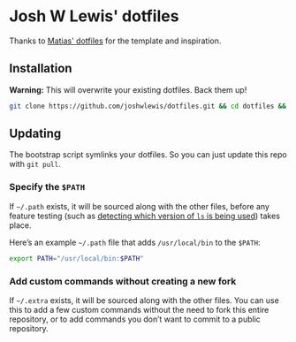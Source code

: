 # Josh W Lewis' dotfiles

Thanks to [Matias' dotfiles](https://github.com/mathieasbynens/dotfiles) for
the template and inspiration.

## Installation

**Warning:** This will overwrite your existing dotfiles. Back them up!

```bash
git clone https://github.com/joshwlewis/dotfiles.git && cd dotfiles && source bootstrap.sh
```

## Updating

The bootstrap script symlinks your dotfiles. So you can just update this repo
with `git pull`.

### Specify the `$PATH`

If `~/.path` exists, it will be sourced along with the other files, before any feature testing (such as [detecting which version of `ls` is being used](https://github.com/mathiasbynens/dotfiles/blob/aff769fd75225d8f2e481185a71d5e05b76002dc/.aliases#L21-26)) takes place.

Here’s an example `~/.path` file that adds `/usr/local/bin` to the `$PATH`:

```bash
export PATH="/usr/local/bin:$PATH"
```

### Add custom commands without creating a new fork

If `~/.extra` exists, it will be sourced along with the other files. You can use this to add a few custom commands without the need to fork this entire repository, or to add commands you don’t want to commit to a public repository.
